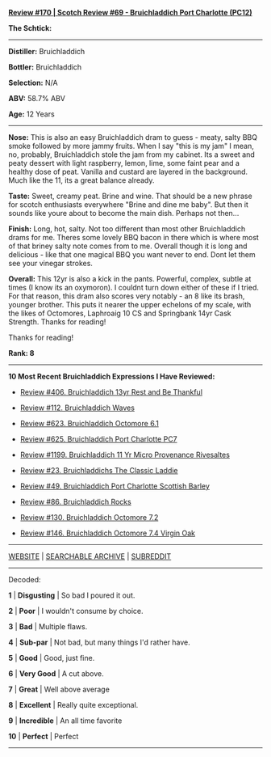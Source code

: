 
[**Review #170 | Scotch Review #69 - Bruichladdich Port Charlotte (PC12)**]( https://t8ke.review/review-170-bruichladdich-pc12-re-review/)

**The Schtick:** 

-----

**Distiller:** Bruichladdich

**Bottler:** Bruichladdich

**Selection:** N/A

**ABV:** 58.7% ABV

**Age:** 12 Years 

-----

**Nose:**  This is also an easy Bruichladdich dram to guess - meaty, salty BBQ smoke followed by more jammy fruits. When I say "this is my jam" I mean, no, probably, Bruichladdich stole the jam from my cabinet. Its a sweet and peaty dessert with light raspberry, lemon, lime, some faint pear and a healthy dose of peat. Vanilla and custard are layered in the background. Much like the 11, its a great balance already.  

**Taste:** Sweet, creamy peat. Brine and wine. That should be a new phrase for scotch enthusiasts everywhere "Brine and dine me baby". But then it sounds like youre about to become the main dish. Perhaps not then...

**Finish:** Long, hot, salty. Not too different than most other Bruichladdich drams for me. Theres some lovely BBQ bacon in there which is where most of that briney salty note comes from to me. Overall though it is long and delicious - like that one magical BBQ you want never to end. Dont let them see your vinegar strokes. 

**Overall:** This 12yr is also a kick in the pants. Powerful, complex, subtle at times (I know its an oxymoron). I couldnt turn down either of these if I tried. For that reason, this dram also scores very notably - an 8 like its brash, younger brother. This puts it nearer the upper echelons of my scale, with the likes of Octomores, Laphroaig 10 CS and Springbank 14yr Cask Strength. Thanks for reading!

Thanks for reading!

**Rank: 8**

----- 

**10 Most Recent Bruichladdich Expressions I Have Reviewed:** 

- [Review #406. Bruichladdich 13yr Rest and Be Thankful]( https://t8ke.review/review-406-bruichladdich-rest-and-be-thankful-13yr/) 

- [Review #112. Bruichladdich Waves]( https://t8ke.review/review-112-bruichladdich-waves/) 

- [Review #623. Bruichladdich Octomore 6.1]( https://t8ke.review/review-623-bruichladdich-octomore-61/) 

- [Review #625. Bruichladdich Port Charlotte PC7]( https://t8ke.review/review-625-bruichladdich-port-charlotte-pc7/) 

- [Review #1199. Bruichladdich 11 Yr Micro Provenance Rivesaltes]( https://t8ke.review/review-1199-bruichladdich-11-yr-micro-provenance-riveslates) 

- [Review #23. Bruichladdichs The Classic Laddie]( https://t8ke.review/review-23-bruichladdich-the-classic-laddie-scottish-barley/) 

- [Review #49. Bruichladdich Port Charlotte Scottish Barley]( https://t8ke.review/review-49-bruichladdich-port-charlotte-scottish-barley/) 

- [Review #86. Bruichladdich Rocks]( https://t8ke.review/review-86-bruichladdich-rocks/) 

- [Review #130. Bruichladdich Octomore 7.2]( https://t8ke.review/review-130-octomore-72/) 

- [Review #146. Bruichladdich Octomore 7.4 Virgin Oak]( https://t8ke.review/review-146-bruichladdich-octomore-74/) 

-----

[WEBSITE](https://t8ke.review) | [SEARCHABLE ARCHIVE](https://t8ke.review/review-archive/) | [SUBREDDIT](https://reddit.com/r/t8kereviews)

-----

Decoded:

**1** | **Disgusting** | So bad I poured it out.

**2** | **Poor** | I wouldn't consume by choice.

**3** | **Bad** | Multiple flaws.

**4** | **Sub-par** | Not bad, but many things I'd rather have.

**5** | **Good** | Good, just fine.

**6** | **Very Good** | A cut above.

**7** | **Great** | Well above average

**8** | **Excellent** | Really quite exceptional.

**9** | **Incredible** | An all time favorite

**10** | **Perfect** | Perfect

----

